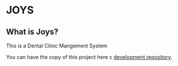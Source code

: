 # JOYS

## What is Joys?

This is a Dental Clinic Mangement System

You can have the copy of this project here c
[development repository](https://github.com/ebcatantan/joys).
